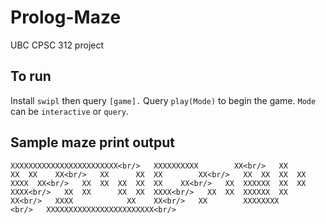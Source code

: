 # Prolog-Maze

UBC CPSC 312 project

## To run

Install `swipl` then query `[game].` Query `play(Mode)` to begin the game. `Mode` can be `interactive` or `query`.

## Sample maze print output

`XXXXXXXXXXXXXXXXXXXXXXXX<br/>  
    XXXXXXXXXX        XX<br/>  
XX          XX  XX    XX<br/>  
XX      XX  XX        XX<br/>  
XX  XX  XX  XX  XXXX  XX<br/>  
XX  XX  XX  XX  XX    XX<br/>  
XX  XXXXXX  XX  XX  XXXX<br/>  
XX  XX      XX  XX  XXXX<br/>  
XX  XX  XXXXXX  XX    XX<br/>  
XXXX            XX    XX<br/>  
XX        XXXXXXXX      <br/>  
XXXXXXXXXXXXXXXXXXXXXXXX<br/>`
